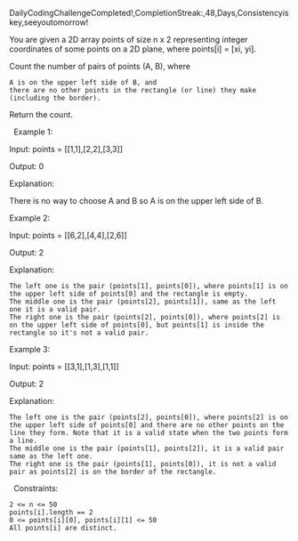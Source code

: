 DailyCodingChallengeCompleted!,CompletionStreak:,48,Days,Consistencyiskey,seeyoutomorrow!

You are given a 2D array points of size n x 2 representing integer coordinates of some points on a 2D plane, where points[i] = [xi, yi].

Count the number of pairs of points (A, B), where


	A is on the upper left side of B, and
	there are no other points in the rectangle (or line) they make (including the border).


Return the count.

 
Example 1:


Input: points = [[1,1],[2,2],[3,3]]

Output: 0

Explanation:



There is no way to choose A and B so A is on the upper left side of B.


Example 2:


Input: points = [[6,2],[4,4],[2,6]]

Output: 2

Explanation:




	The left one is the pair (points[1], points[0]), where points[1] is on the upper left side of points[0] and the rectangle is empty.
	The middle one is the pair (points[2], points[1]), same as the left one it is a valid pair.
	The right one is the pair (points[2], points[0]), where points[2] is on the upper left side of points[0], but points[1] is inside the rectangle so it's not a valid pair.



Example 3:


Input: points = [[3,1],[1,3],[1,1]]

Output: 2

Explanation:




	The left one is the pair (points[2], points[0]), where points[2] is on the upper left side of points[0] and there are no other points on the line they form. Note that it is a valid state when the two points form a line.
	The middle one is the pair (points[1], points[2]), it is a valid pair same as the left one.
	The right one is the pair (points[1], points[0]), it is not a valid pair as points[2] is on the border of the rectangle.



 
Constraints:


	2 <= n <= 50
	points[i].length == 2
	0 <= points[i][0], points[i][1] <= 50
	All points[i] are distinct.

